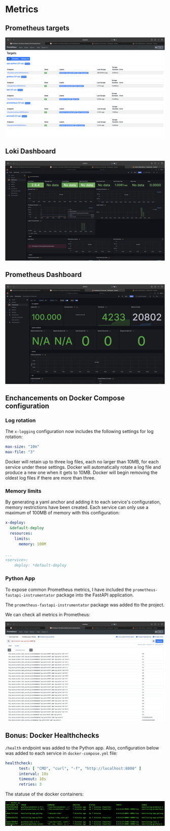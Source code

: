 # Metrics

## Prometheus targets

![img.png](./screenshots/targets_prom.png)

## Loki Dashboard

![img.png](./screenshots/loki_dashboard.png)

## Prometheus Dashboard

![img.png](./screenshots/prom_dashboard.png)

## Enchancements on Docker Compose configuration

### Log rotation

The `x-logging` configuration now includes the following settings for log rotation:

```yml
max-size: "10m"
max-file: "3"
```

Docker will retain up to three log files, each no larger than 10MB, for each service under these settings. Docker will automatically rotate a log file and produce a new one when it gets to 10MB. Docker will begin removing the oldest log files if there are more than three.

### Memory limits

By generating a yaml anchor and adding it to each service's configuration, memory restrictions have been created. Each service can only use a maximum of 100MB of memory with this configuration:

```yml
x-deploy:
  &default-deploy
  resources:
    limits:
      memory: 100M

...
<service>:
    deploy: *default-deploy
```

### Python App

To expose common Prometheus metrics, I have included the `prometheus-fastapi-instrumentator` package into the FastAPI application.

The `prometheus-fastapi-instrumentator` package was added tto the project.

We can check all metrics in Prometheus:

![img.png](./screenshots/python_metrics.png)

## Bonus: Docker Healthchecks
 
`/health` endpoint was added to the Python app. Also, configuration below was added to each service in `docker-compose.yml` file:

```yml
healthcheck:
      test: [ "CMD", "curl", "-f", "http://localhost:8000" ]
      interval: 10s
      timeout: 10s
      retries: 3
```

The statuse of the docker containers:

![img.png](./screenshots/docker_health_check.png)
